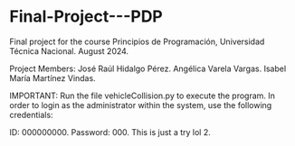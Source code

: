 # Final-Project---PDP
Final project for the course Principios de Programación, Universidad Técnica Nacional. August 2024.

Project Members:
José Raúl Hidalgo Pérez.
Angélica Varela Vargas.
Isabel María Martínez Vindas.

IMPORTANT:
Run the file vehicleCollision.py to execute the program.
In order to login as the administrator within the system, use the following credentials:

ID: 000000000.
Password: 000. This is just a try lol 2.


